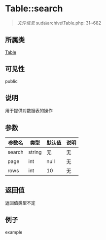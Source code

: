 # Table::search



> *文件信息* suda\archive\Table.php: 31~682

## 所属类 

[Table](../Table.md)

## 可见性

 public 

## 说明


用于提供对数据表的操作



## 参数


| 参数名 | 类型 | 默认值 | 说明 |
|--------|-----|-------|-------|
| search |  string | 无 | 无 |
| page |  int | null | 无 |
| rows |  int | 10 | 无 |



## 返回值

返回值类型不定


## 例子

example